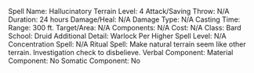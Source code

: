 
Spell Name: Hallucinatory Terrain
Level: 4
Attack/Saving Throw: N/A
Duration: 24 hours
Damage/Heal: N/A
Damage Type: N/A
Casting Time: 
Range: 300 ft.
Target/Area: N/A
Components: N/A
Cost: N/A
Class: Bard
School:  Druid
Additional Detail:  Warlock
Per Higher Spell Level: N/A
Concentration Spell: N/A
Ritual Spell: Make natural terrain seem like other terrain. Investigation check to disbelieve.
Verbal Component: 
Material Component: No
Somatic Component: No
